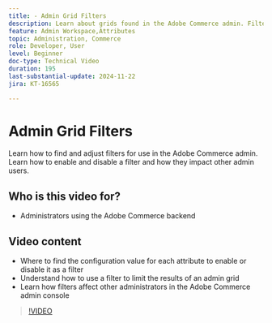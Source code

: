 ```yaml
---
title: - Admin Grid Filters
description: Learn about grids found in the Adobe Commerce admin. Filters are saved per admin user to not affect other administrators.
feature: Admin Workspace,Attributes
topic: Administration, Commerce
role: Developer, User
level: Beginner
doc-type: Technical Video
duration: 195
last-substantial-update: 2024-11-22
jira: KT-16565

---
```


# Admin Grid Filters

Learn how to find and adjust filters for use in the Adobe Commerce admin. Learn how to enable and disable a filter and how they impact other admin users.

## Who is this video for?

* Administrators using the Adobe Commerce backend 

## Video content

* Where to find the configuration value for each attribute to enable or disable it as a filter
* Understand how to use a filter to limit the results of an admin grid
* Learn how filters affect other administrators in the Adobe Commerce admin console

>[!VIDEO](https://video.tv.adobe.com/v/3440382?learn=on)
